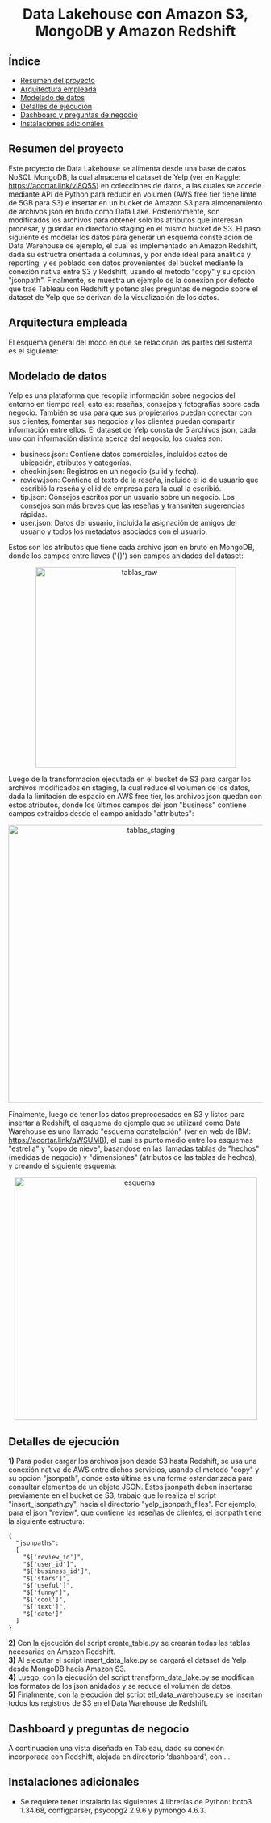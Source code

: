 <h1 align="center"> Data Lakehouse con Amazon S3, MongoDB y Amazon Redshift </h1>

## Índice

- [Resumen del proyecto](#Resumen-del-proyecto)
- [Arquitectura empleada](#Arquitectura-empleada)
- [Modelado de datos](#Modelado-de-datos)
- [Detalles de ejecución](#Detalles-de-ejecución)
- [Dashboard y preguntas de negocio](#Dashboard-y-preguntas-de-negocio)
- [Instalaciones adicionales](#Instalaciones-adicionales)

## Resumen del proyecto
Este proyecto de Data Lakehouse se alimenta desde una base de datos NoSQL MongoDB, la cual almacena el dataset de Yelp
(ver en Kaggle: https://acortar.link/vl8Q5S) en colecciones de datos, a las cuales se accede mediante API de Python para
reducir en volumen (AWS free tier tiene limte de 5GB para S3) e insertar en un bucket de Amazon S3 para almcenamiento de archivos json en bruto
como Data Lake. Posteriormente, son modificados los archivos para obtener sólo los atributos que interesan procesar, y guardar
en directorio staging en el mismo bucket de S3. El paso siguiente es modelar los datos para generar un esquema constelación
de Data Warehouse de ejemplo, el cual es implementado en Amazon Redshift, dada su estructra orientada a columnas,
y por ende ideal para analítica y reporting, y es poblado con datos provenientes del bucket mediante la conexión nativa entre S3 y
Redshift, usando el metodo "copy" y su opción "jsonpath". Finalmente, se muestra un ejemplo de la conexion por defecto que trae
Tableau con Redshift y potenciales preguntas de negocio sobre el dataset de Yelp que se derivan de la visualización de los datos.

## Arquitectura empleada
El esquema general del modo en que se relacionan las partes del sistema es el siguiente:

## Modelado de datos
Yelp es una plataforma que recopila información sobre negocios del entorno en tiempo real, esto es: reseñas, consejos y fotografías sobre cada negocio. También
se usa para que sus propietarios puedan conectar con sus clientes, fomentar sus negocios y los clientes puedan compartir información entre ellos.
El dataset de Yelp consta de 5 archivos json, cada uno con información distinta acerca del negocio, los cuales son:

-  business.json: Contiene datos comerciales, incluidos datos de ubicación, atributos y categorías.
-  checkin.json: Registros en un negocio (su id y fecha).
-  review.json: Contiene el texto de la reseña, incluido el id de usuario que escribió la reseña y el id de empresa para la cual la escribió.
-  tip.json: Consejos escritos por un usuario sobre un negocio. Los consejos son más breves que las reseñas y transmiten sugerencias rápidas.
-  user.json:	Datos del usuario, incluida la asignación de amigos del usuario y todos los metadatos asociados con el usuario.

Estos son los atributos que tiene cada archivo json en bruto en MongoDB, donde los campos entre llaves ('{}') son campos anidados del dataset:

<div align="center">
	<img width="397" alt="tablas_raw" src="https://github.com/Cris-Neumann/Data-Lakehouse-with-Amazon-S3-and-Redshift/assets/99703152/af19e104-bd04-4ff9-8f78-b7c5b0621611">
</div>

Luego de la transformación ejecutada en el bucket de S3 para cargar los archivos modificados en staging, la cual reduce el volumen de los datos, dada la limitación
de espacio en AWS free tier, los archivos json quedan con estos atributos, donde los últimos campos del json "business" contiene campos extraidos desde el campo anidado "attributes":

<div align="center">
	<img width="550" alt="tablas_staging" src="https://github.com/Cris-Neumann/Data-Lakehouse-with-Amazon-S3-and-Redshift/assets/99703152/fcb7ae7d-4bb7-4595-9285-3693c7a61d53">
</div>

Finalmente, luego de tener los datos preprocesados en S3 y listos para insertar a Redshift, el esquema de ejemplo que se utilizará como Data Warehouse es uno llamado
"esquema constelación" (ver en web de IBM: https://acortar.link/qWSUMB), el cual es punto medio entre los esquemas "estrella" y "copo de nieve", basandose en las
llamadas tablas de "hechos" (medidas de negocio) y "dimensiones" (atributos de las tablas de hechos), y creando el siguiente esquema:

<div align="center">
	<img width="481" alt="esquema" src="https://github.com/Cris-Neumann/Data-Lakehouse-with-Amazon-S3-and-Redshift/assets/99703152/2b9056f1-734c-477b-8f9b-9e30b4a5d1de">
</div>

## Detalles de ejecución
**1)** Para poder cargar los archivos json desde S3 hasta Redshift, se usa una conexión nativa de AWS entre dichos servicios, usando el metodo "copy" y su opción "jsonpath", donde esta última es una forma estandarizada para consultar elementos de un objeto JSON. Estos jsonpath deben insertarse previamente en el bucket de S3,
trabajo que lo realiza el script "insert_jsonpath.py", hacia el directorio "yelp_jsonpath_files". Por ejemplo, para el json "review", que contiene las reseñas de clientes,
el jsonpath tiene la siguiente estructura: 

```
{
  "jsonpaths":
  [
    "$['review_id']",
    "$['user_id']",
    "$['business_id']",
    "$['stars']",
    "$['useful']",
    "$['funny']",
    "$['cool']",
    "$['text']",
    "$['date']"
  ]
}
```
**2)** Con la ejecución del script create_table.py se crearán todas las tablas necesarias en Amazon Redshift. </br>
**3)** Al ejecutar el script insert_data_lake.py se cargará el dataset de Yelp desde MongoDB hacia Amazon S3. </br>
**4)** Luego, con la ejecución del script transform_data_lake.py se modifican los formatos de los json anidados y se reduce el volumen de datos. </br>
**5)** Finalmente, con la ejecución del script etl_data_warehouse.py se insertan todos los registros de S3 en el Data Warehouse de Redshift.

## Dashboard y preguntas de negocio
A continuación una vista diseñada en Tableau, dado su conexión incorporada con Redshift, alojada en directorio 'dashboard', con ...

## Instalaciones adicionales
- Se requiere tener instalado las siguientes 4 librerías de Python: boto3 1.34.68, configparser, psycopg2 2.9.6 y pymongo 4.6.3.
